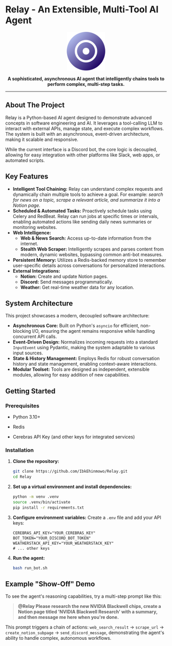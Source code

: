 <!-- @format -->

# Relay - An Extensible, Multi-Tool AI Agent

<div align="center">
  <img src="./assets/icon-512.png" alt="Relay Icon" width="120">
</div>

<p align="center">
  <strong>A sophisticated, asynchronous AI agent that intelligently chains tools to perform complex, multi-step tasks.</strong>
</p>

---

## About The Project

Relay is a Python-based AI agent designed to demonstrate advanced concepts in software engineering and AI. It leverages a tool-calling LLM to interact with external APIs, manage state, and execute complex workflows. The system is built with an asynchronous, event-driven architecture, making it scalable and responsive.

While the current interface is a Discord bot, the core logic is decoupled, allowing for easy integration with other platforms like Slack, web apps, or automated scripts.

## Key Features

- **Intelligent Tool Chaining:** Relay can understand complex requests and dynamically chain multiple tools to achieve a goal. For example: _search for news on a topic, scrape a relevant article, and summarize it into a Notion page._
- **Scheduled & Automated Tasks:** Proactively schedule tasks using Celery and RedBeat. Relay can run jobs at specific times or intervals, enabling automated actions like sending daily news summaries or monitoring websites.
- **Web Intelligence:**
  - **Web & News Search:** Access up-to-date information from the internet.
  - **Stealth Web Scraper:** Intelligently scrapes and parses content from modern, dynamic websites, bypassing common anti-bot measures.
- **Persistent Memory:** Utilizes a Redis-backed memory store to remember user-specific details across conversations for personalized interactions.
- **External Integrations:**
  - **Notion:** Create and update Notion pages.
  - **Discord:** Send messages programmatically.
  - **Weather:** Get real-time weather data for any location.

## System Architecture

This project showcases a modern, decoupled software architecture:

- **Asynchronous Core:** Built on Python's `asyncio` for efficient, non-blocking I/O, ensuring the agent remains responsive while handling concurrent API calls.
- **Event-Driven Design:** Normalizes incoming requests into a standard `InputEvent` using Pydantic, making the system adaptable to various input sources.
- **State & History Management:** Employs Redis for robust conversation history and state management, enabling context-aware interactions.
- **Modular Toolset:** Tools are designed as independent, extensible modules, allowing for easy addition of new capabilities.

## Getting Started

### Prerequisites

- Python 3.10+
- Redis

- Cerebras API Key (and other keys for integrated services)

### Installation

1.  **Clone the repository:**
    ```bash
    git clone https://github.com/IbkEhinmowo/Relay.git
    cd Relay
    ```
2.  **Set up a virtual environment and install dependencies:**
    ```bash
    python -m venv .venv
    source .venv/bin/activate
    pip install -r requirements.txt
    ```
3.  **Configure environment variables:**
    Create a `.env` file and add your API keys:
    ```env
    CEREBRAS_API_KEY="YOUR_CEREBRAS_KEY"
    BOT_TOKEN="YOUR_DISCORD_BOT_TOKEN"
    WEATHERSTACK_API_KEY="YOUR_WEATHERSTACK_KEY"
    # ... other keys
    ```
4.  **Run the agent:**
    ```bash
    bash run_bot.sh
    ```

## Example "Show-Off" Demo

To see the agent's reasoning capabilities, try a multi-step prompt like this:

> **@Relay Please research the new NVIDIA Blackwell chips, create a Notion page titled 'NVIDIA Blackwell Research' with a summary, and then message me here when you're done.**

This prompt triggers a chain of actions: `web_search_result` → `scrape_url` → `create_notion_subpage` → `send_discord_message`, demonstrating the agent's ability to handle complex, autonomous workflows.
